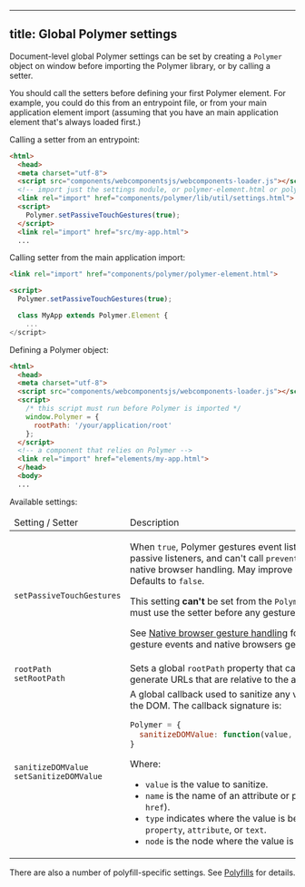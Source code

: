 -----
title: Global Polymer settings
---

Document-level global Polymer settings can be set
by creating a `Polymer` object on window before importing the Polymer
library, or by calling a setter.


You should call the setters before defining your first Polymer element. For example, 
you could do this from an entrypoint file, or from your main application element import 
(assuming that you have an main application element that's always loaded first.)

Calling a setter from an entrypoint:

```html
<html>
  <head>
  <meta charset="utf-8">
  <script src="components/webcomponentsjs/webcomponents-loader.js"></script>
  <!-- import just the settings module, or polymer-element.html or polymer.html -->
  <link rel="import" href="components/polymer/lib/util/settings.html">
  <script>
    Polymer.setPassiveTouchGestures(true);
  </script>
  <link rel="import" href="src/my-app.html">
  ...
```

Calling setter from the main application import:

```html
<link rel="import" href="components/polymer/polymer-element.html">

<script>
  Polymer.setPassiveTouchGestures(true);

  class MyApp extends Polymer.Element {
    ...
</script>
```

Defining a Polymer object:

```html
<html>
  <head>
  <meta charset="utf-8">
  <script src="components/webcomponentsjs/webcomponents-loader.js"></script>
  <script>
    /* this script must run before Polymer is imported */
    window.Polymer = {
      rootPath: '/your/application/root'
    };
  </script>
  <!-- a component that relies on Polymer -->
  <link rel="import" href="elements/my-app.html">
  </head>
  <body>
  ...
```

Available settings:

<table>
<thead>
<tr>
  <td>
    Setting / Setter
  </td>
  <td>
    Description
  </td>
</tr>
</thead>
<tbody>
  <tr>
    <td>
      <code>setPassiveTouchGestures</code>
    </td>
    <td>
      <p>
        When <code>true</code>, Polymer gestures event listeners are all added as passive listeners,
        and can't call <code>preventDefault</code> to prevent the native browser handling. May improve scroll performance. Defaults to <code>false</code>.
      </p>
      <p>
        This setting <strong>can't</strong> be set from the <code>Polymer</code> object—the application
        must use the setter before any gesture event listeners are added.
      <p>
       See <a href="gesture-events#gestures-and-scroll-direction">Native browser gesture handling</a> for more information on gesture events and native browsers gestures.
      </p>
    </td>
  </tr>

  <tr>
    <td>
      <code>rootPath</code><br>
      <code>setRootPath</code>
    </td>
    <td>
      Sets a global <code>rootPath</code> property that can be used in templates to generate URLs that
      are relative to the application root.
    </td>
  </tr>
  <tr>
    <td>
      <code>sanitizeDOMValue</code><br>
      <code>setSanitizeDOMValue</code>
    </td>
    <td>
      A global callback used to sanitize any value before inserting it into the DOM.
      The callback signature is:

```js
Polymer = {
  sanitizeDOMValue: function(value, name, type, node) { ... }
}
```

Where:

-   `value` is the value to sanitize.
-   `name` is the name of an attribute or property (for example, `href`).
-   `type` indicates where the value is being inserted: one of `property`, `attribute`, or `text`.
-   `node` is the node where the value is being inserted.
    </td>
  </tr>
</tbody>
</table>

There are also a number of polyfill-specific settings. See [Polyfills](../polyfills#settings) for
details.
